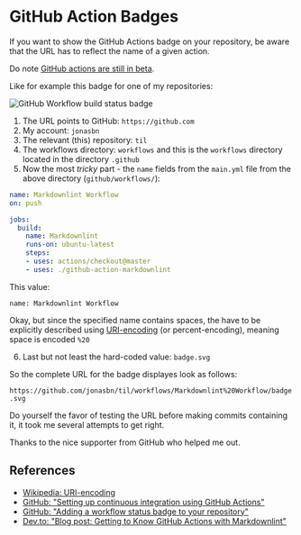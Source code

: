 # GitHub Action Badges

If you want to show the GitHub Actions badge on your repository, be aware that the URL has to reflect the name of a given action.

Do note [GitHub actions are still in beta](https://github.com/features/actions).

Like for example this badge for one of my repositories:

![GitHub Workflow build status badge](https://github.com/jonasbn/til/workflows/Markdownlint%20Workflow/badge.svg)

1. The URL points to GitHub: `https://github.com`
2. My account: `jonasbn`
3. The relevant (this) repository: `til`
4. The workflows directory: `workflows` and this is the `workflows` directory located in the directory `.github`
5. Now the most _tricky_ part - the `name` fields from the `main.yml` file from the above directory (`github/workflows/`):

```yml
name: Markdownlint Workflow
on: push

jobs:
  build:
    name: Markdownlint
    runs-on: ubuntu-latest
    steps:
    - uses: actions/checkout@master
    - uses: ./github-action-markdownlint
```

This value:

`name: Markdownlint Workflow`

Okay, but since the specified name contains spaces, the have to be explicitly described using [URI-encoding][uri_encoding] (or percent-encoding), meaning space is encoded `%20`

6. Last but not least the hard-coded value: `badge.svg`

So the complete URL for the badge displayes look as follows:

`https://github.com/jonasbn/til/workflows/Markdownlint%20Workflow/badge.svg`

Do yourself the favor of testing the URL before making commits containing it, it took me several attempts to get right.

Thanks to the nice supporter from GitHub who helped me out.

## References

- [Wikipedia: URI-encoding][uri_encoding]
- [GitHub: "Setting up continuous integration using GitHub Actions"][github_actions]
- [GitHub: "Adding a workflow status badge to your repository"][github_badges]
- [Dev.to: "Blog post: Getting to Know GitHub Actions with Markdownlint"](https://dev.to/jonasbn/blog-post-getting-to-know-github-actions-3m61)

[uri_encoding]: https://en.wikipedia.org/wiki/Percent-encoding
[github_actions]: https://help.github.com/en/github/automating-your-workflow-with-github-actions/setting-up-continuous-integration-using-github-actions
[github_badges]: https://help.github.com/en/github/automating-your-workflow-with-github-actions/configuring-a-workflow#adding-a-workflow-status-badge-to-your-repository
